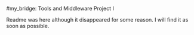 #my_bridge: Tools and Middleware Project I

Readme was here although it disappeared for some reason. I will find it as soon as possible. 
